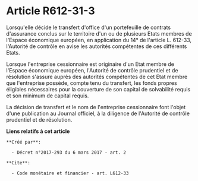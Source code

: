 # Article R612-31-3

Lorsqu'elle décide le transfert d'office d'un portefeuille de contrats d'assurance conclus sur le territoire d'un ou de
plusieurs Etats membres de l'Espace économique européen, en application du 14° de l'article L. 612-33, l'Autorité de contrôle
en avise les autorités compétentes de ces différents Etats. 

Lorsque l'entreprise cessionnaire est originaire d'un Etat membre de l'Espace économique européen, l'Autorité de contrôle
prudentiel et de résolution s'assure auprès des autorités compétentes de cet Etat membre que l'entreprise possède, compte
tenu du transfert, les fonds propres éligibles nécessaires pour la couverture de son capital de solvabilité requis et son
minimum de capital requis. 

La décision de transfert et le nom de l'entreprise cessionnaire font l'objet d'une publication au Journal officiel, à la
diligence de l'Autorité de contrôle prudentiel et de résolution.

**Liens relatifs à cet article**

	**Créé par**:

	  - Décret n°2017-293 du 6 mars 2017 - art. 2

	**Cite**:

	  - Code monétaire et financier - art. L612-33
